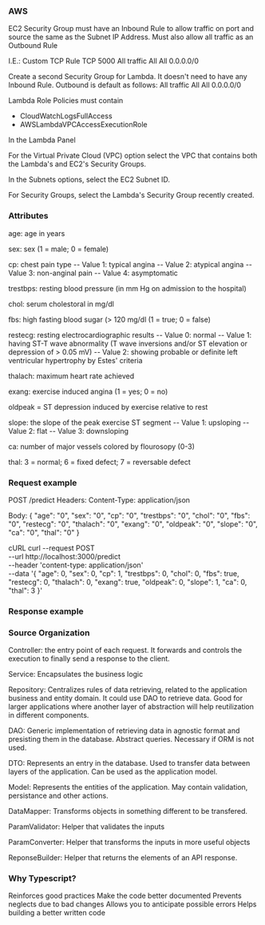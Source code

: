 ### AWS

EC2 Security Group must have an Inbound Rule to allow traffic on port <PORT> and source the same as the Subnet IP Address. Must also allow all traffic as an Outbound Rule

I.E.: 
Custom TCP Rule TCP     5000    <sg-ID>
All traffic     All     All     0.0.0.0/0

Create a second Security Group for Lambda. It doesn't need to have any Inbound Rule. Outbound is default as follows:
All traffic     All     All     0.0.0.0/0

Lambda Role Policies must contain
- CloudWatchLogsFullAccess
- AWSLambdaVPCAccessExecutionRole

In the Lambda Panel

For the Virtual Private Cloud (VPC) option select the VPC that contains both the Lambda's and EC2's Security Groups.

In the Subnets options, select the EC2 Subnet ID.

For Security Groups, select the Lambda's Security Group recently created.

### Attributes

age: age in years

sex: sex 
(1 = male; 0 = female)

cp: chest pain type
        -- Value 1: typical angina
        -- Value 2: atypical angina
        -- Value 3: non-anginal pain
        -- Value 4: asymptomatic

trestbps: resting blood pressure 
(in mm Hg on admission to the hospital)

chol: serum cholestoral in mg/dl

fbs: high fasting blood sugar 
(> 120 mg/dl  (1 = true; 0 = false)

restecg: resting electrocardiographic results
        -- Value 0: normal
        -- Value 1: having ST-T wave abnormality (T wave inversions and/or ST 
                    elevation or depression of > 0.05 mV)
        -- Value 2: showing probable or definite left ventricular hypertrophy
                    by Estes' criteria

thalach: maximum heart rate achieved

exang: exercise induced angina 
(1 = yes; 0 = no)

oldpeak = ST depression induced by exercise relative to rest

slope: the slope of the peak exercise ST segment
        -- Value 1: upsloping
        -- Value 2: flat
        -- Value 3: downsloping

ca: number of major vessels colored by flourosopy
(0-3)

thal: 3 = normal; 6 = fixed defect; 7 = reversable defect

### Request example
POST /predict
Headers:
Content-Type: application/json

Body:
{
        "age": "0",
        "sex": "0",
        "cp": "0",
        "trestbps": "0",
        "chol": "0",
        "fbs": "0",
        "restecg": "0",
        "thalach": "0",
        "exang": "0",
        "oldpeak": "0",
        "slope": "0",
        "ca": "0",
        "thal": "0"
}

cURL
curl --request POST \
  --url http://localhost:3000/predict \
  --header 'content-type: application/json' \
  --data '{
        "age": 0,
        "sex": 0,
        "cp": 1,
        "trestbps": 0,
        "chol": 0,
        "fbs": true,
        "restecg": 0,
        "thalach": 0,
        "exang": true,
        "oldpeak": 0,
        "slope": 1,
        "ca": 0,
        "thal": 3
}'

### Response example


### Source Organization

Controller: the entry point of each request. It forwards and controls the execution to finally send a response to the client.

Service: Encapsulates the business logic

Repository: Centralizes rules of data retrieving, related to the application business and entity domain. It could use DAO to retrieve data. Good for larger applications where another layer of abstraction will help reutilization in different components.

DAO: Generic implementation of retrieving data in agnostic format and presisting them in the database. Abstract queries. Necessary if ORM is not used.

DTO: Represents an entry in the database. Used to transfer data between layers of the application. Can be used as the application model.

Model: Represents the entities of the application. May contain validation, persistance and other actions.

DataMapper: Transforms objects in something different to be transfered.

ParamValidator: Helper that validates the inputs

ParamConverter: Helper that transforms the inputs in more useful objects

ReponseBuilder: Helper that returns the elements of an API response.

### Why Typescript?
Reinforces good practices 
Make the code better documented
Prevents neglects due to bad changes
Allows you to anticipate possible errors
Helps building a better written code